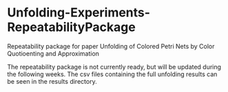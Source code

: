# Unfolding-Experiments-RepeatabilityPackage
Repeatability package for paper Unfolding of Colored Petri Nets by Color Quotioenting and Approximation

The repeatability package is not currently ready, but will be updated during the following weeks. The csv files containing the full unfolding results can be seen in the results directory. 


